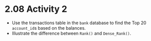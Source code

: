 # 2.08 Activity 2

- Use the transactions table in the `bank` database to find the Top 20 `account_id`s based on the balances.
- Illustrate the difference between `Rank()` and `Dense_Rank()`.
